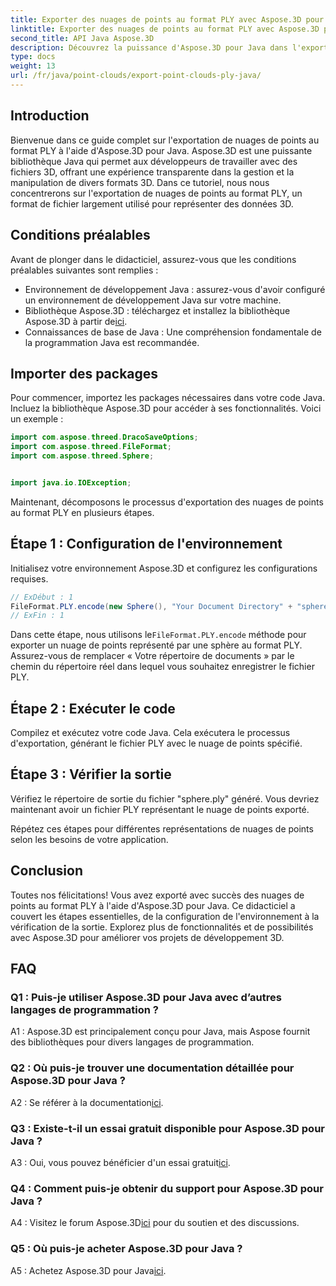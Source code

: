 ```yaml
---
title: Exporter des nuages de points au format PLY avec Aspose.3D pour Java
linktitle: Exporter des nuages de points au format PLY avec Aspose.3D pour Java
second_title: API Java Aspose.3D
description: Découvrez la puissance d'Aspose.3D pour Java dans l'exportation de nuages de points au format PLY. Suivez notre guide étape par étape pour un développement 3D fluide.
type: docs
weight: 13
url: /fr/java/point-clouds/export-point-clouds-ply-java/
---
```

## Introduction

Bienvenue dans ce guide complet sur l'exportation de nuages de points au format PLY à l'aide d'Aspose.3D pour Java. Aspose.3D est une puissante bibliothèque Java qui permet aux développeurs de travailler avec des fichiers 3D, offrant une expérience transparente dans la gestion et la manipulation de divers formats 3D. Dans ce tutoriel, nous nous concentrerons sur l'exportation de nuages de points au format PLY, un format de fichier largement utilisé pour représenter des données 3D.

## Conditions préalables

Avant de plonger dans le didacticiel, assurez-vous que les conditions préalables suivantes sont remplies :

- Environnement de développement Java : assurez-vous d'avoir configuré un environnement de développement Java sur votre machine.
-  Bibliothèque Aspose.3D : téléchargez et installez la bibliothèque Aspose.3D à partir de[ici](https://releases.aspose.com/3d/java/).
- Connaissances de base de Java : Une compréhension fondamentale de la programmation Java est recommandée.

## Importer des packages

Pour commencer, importez les packages nécessaires dans votre code Java. Incluez la bibliothèque Aspose.3D pour accéder à ses fonctionnalités. Voici un exemple :

```java
import com.aspose.threed.DracoSaveOptions;
import com.aspose.threed.FileFormat;
import com.aspose.threed.Sphere;


import java.io.IOException;
```

Maintenant, décomposons le processus d'exportation des nuages de points au format PLY en plusieurs étapes.

## Étape 1 : Configuration de l'environnement

Initialisez votre environnement Aspose.3D et configurez les configurations requises.

```java
// ExDébut : 1
FileFormat.PLY.encode(new Sphere(), "Your Document Directory" + "sphere.ply");
// ExFin : 1
```

 Dans cette étape, nous utilisons le`FileFormat.PLY.encode` méthode pour exporter un nuage de points représenté par une sphère au format PLY. Assurez-vous de remplacer « Votre répertoire de documents » par le chemin du répertoire réel dans lequel vous souhaitez enregistrer le fichier PLY.

## Étape 2 : Exécuter le code

Compilez et exécutez votre code Java. Cela exécutera le processus d'exportation, générant le fichier PLY avec le nuage de points spécifié.

## Étape 3 : Vérifier la sortie

Vérifiez le répertoire de sortie du fichier "sphere.ply" généré. Vous devriez maintenant avoir un fichier PLY représentant le nuage de points exporté.

Répétez ces étapes pour différentes représentations de nuages de points selon les besoins de votre application.

## Conclusion

Toutes nos félicitations! Vous avez exporté avec succès des nuages de points au format PLY à l'aide d'Aspose.3D pour Java. Ce didacticiel a couvert les étapes essentielles, de la configuration de l'environnement à la vérification de la sortie. Explorez plus de fonctionnalités et de possibilités avec Aspose.3D pour améliorer vos projets de développement 3D.

## FAQ

### Q1 : Puis-je utiliser Aspose.3D pour Java avec d’autres langages de programmation ?

A1 : Aspose.3D est principalement conçu pour Java, mais Aspose fournit des bibliothèques pour divers langages de programmation.

### Q2 : Où puis-je trouver une documentation détaillée pour Aspose.3D pour Java ?

 A2 : Se référer à la documentation[ici](https://reference.aspose.com/3d/java/).

### Q3 : Existe-t-il un essai gratuit disponible pour Aspose.3D pour Java ?

 A3 : Oui, vous pouvez bénéficier d'un essai gratuit[ici](https://releases.aspose.com/).

### Q4 : Comment puis-je obtenir du support pour Aspose.3D pour Java ?

 A4 : Visitez le forum Aspose.3D[ici](https://forum.aspose.com/c/3d/18) pour du soutien et des discussions.

### Q5 : Où puis-je acheter Aspose.3D pour Java ?

 A5 : Achetez Aspose.3D pour Java[ici](https://purchase.aspose.com/buy).
